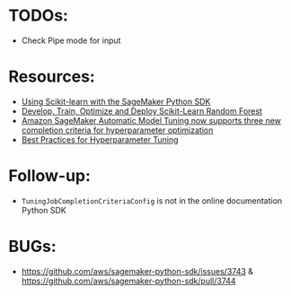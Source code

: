 # TODOs:

- Check Pipe mode for input

# Resources: 

- [Using Scikit-learn with the SageMaker Python SDK](https://sagemaker.readthedocs.io/en/v1.72.1/frameworks/sklearn/using_sklearn.html)
- [Develop, Train, Optimize and Deploy Scikit-Learn Random Forest](https://sagemaker-examples.readthedocs.io/en/latest/sagemaker-python-sdk/scikit_learn_randomforest/Sklearn_on_SageMaker_end2end.html)
- [Amazon SageMaker Automatic Model Tuning now supports three new completion criteria for hyperparameter optimization](https://aws.amazon.com/blogs/machine-learning/amazon-sagemaker-automatic-model-tuning-now-supports-three-new-completion-criteria-for-hyperparameter-optimization/)
- [Best Practices for Hyperparameter Tuning](https://docs.amazonaws.cn/en_us/sagemaker/latest/dg/automatic-model-tuning-considerations.html)

# Follow-up:
- `TuningJobCompletionCriteriaConfig` is not in the online documentation Python SDK

# BUGs:
- https://github.com/aws/sagemaker-python-sdk/issues/3743 & https://github.com/aws/sagemaker-python-sdk/pull/3744